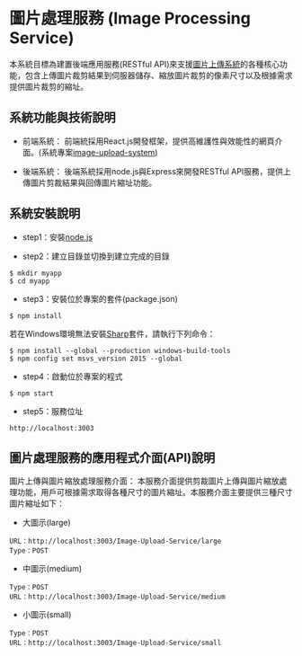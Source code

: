# 圖片處理服務 (Image Processing Service)

本系統目標為建置後端應用服務(RESTful API)來支援[圖片上傳系統](https://github.com/jjhuang2017/image-upload-system)的各種核心功能，包含上傳圖片裁剪結果到伺服器儲存、縮放圖片裁剪的像素尺寸以及根據需求提供圖片裁剪的縮址。

## 系統功能與技術說明

* 前端系統：
前端統採用React.js開發框架，提供高維護性與效能性的網頁介面。(系統專案[image-upload-system](https://github.com/jjhuang2017/image-upload-system))

* 後端系統：
後端系統採用node.js與Express來開發RESTful API服務，提供上傳圖片剪裁結果與回傳圖片縮址功能。

## 系統安裝說明

* step1：安裝[node.js](https://nodejs.org/en/)

* step2：建立目錄並切換到建立完成的目錄
```shell
$ mkdir myapp
$ cd myapp
```
* step3：安裝位於專案的套件(package.json)
```shell
$ npm install
```
若在Windows環境無法安裝[Sharp](https://www.npmjs.com/package/sharp)套件，請執行下列命令：
```
$ npm install --global --production windows-build-tools
$ npm config set msvs_version 2015 --global
```

* step4：啟動位於專案的程式
```shell
$ npm start
```

* step5：服務位址
```
http://localhost:3003
```

## 圖片處理服務的應用程式介面(API)說明

圖片上傳與圖片縮放處理服務介面：
本服務介面提供剪裁圖片上傳與圖片縮放處理功能，用戶可根據需求取得各種尺寸的圖片縮址。本服務介面主要提供三種尺寸圖片縮址如下：

* 大圖示(large)
```
URL：http://localhost:3003/Image-Upload-Service/large
Type：POST
```
* 中圖示(medium)
```
Type：POST
URL：http://localhost:3003/Image-Upload-Service/medium
```
* 小圖示(small)
```
Type：POST
URL：http://localhost:3003/Image-Upload-Service/small
```
